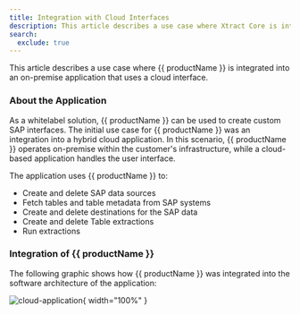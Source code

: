 ```yaml
---
title: Integration with Cloud Interfaces
description: This article describes a use case where Xtract Core is integrated into a customer application.
search:
  exclude: true
---
```


This article describes a use case where {{ productName }} is integrated into an on-premise application that uses a cloud interface.

### About the Application

As a whitelabel solution, {{ productName }} can be used to create custom SAP interfaces.
The initial use case for {{ productName }} was an integration into a hybrid cloud application.
In this scenario, {{ productName }} operates on-premise within the customer's infrastructure, while a cloud-based application handles the user interface. 

The application uses {{ productName }} to:

- Create and delete SAP data sources
- Fetch tables and table metadata from SAP systems
- Create and delete destinations for the SAP data
- Create and delete Table extractions
- Run extractions


### Integration of {{ productName }}

The following graphic shows how {{ productName }} was integrated into the software architecture of the application:

![cloud-application](../assets/images/articles/xc/cloud-application.svg){ width="100%" }
